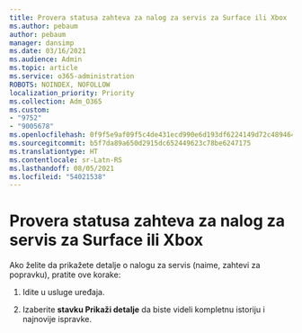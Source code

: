 ```yaml
---
title: Provera statusa zahteva za nalog za servis za Surface ili Xbox
ms.author: pebaum
author: pebaum
manager: dansimp
ms.date: 03/16/2021
ms.audience: Admin
ms.topic: article
ms.service: o365-administration
ROBOTS: NOINDEX, NOFOLLOW
localization_priority: Priority
ms.collection: Adm_O365
ms.custom:
- "9752"
- "9005678"
ms.openlocfilehash: 0f9f5e9af09f5c4de431ecd990e6d193df6224149d72c48946425824ad60dd23
ms.sourcegitcommit: b5f7da89a650d2915dc652449623c78be6247175
ms.translationtype: HT
ms.contentlocale: sr-Latn-RS
ms.lasthandoff: 08/05/2021
ms.locfileid: "54021538"
---
```

# <a name="check-the-status-of-a-service-order-request-for-surface-or-xbox"></a>Provera statusa zahteva za nalog za servis za Surface ili Xbox

Ako želite da prikažete detalje o nalogu za servis (naime, zahtevi za popravku), pratite ove korake:

1. Idite u usluge uređaja.

1. Izaberite **stavku Prikaži detalje** da biste videli kompletnu istoriju i najnovije ispravke.


